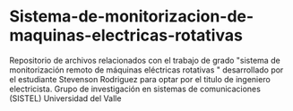 # Sistema-de-monitorizacion-de-maquinas-electricas-rotativas
Repositorio de archivos relacionados con el trabajo de grado "sistema de monitorización remoto de máquinas eléctricas rotativas " desarrollado por el estudiante Stevenson Rodriguez para optar por el titulo de ingeniero electricista. Grupo de investigación en sistemas de comunicaciones (SISTEL) Universidad del Valle
